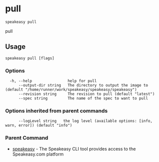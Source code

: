 # pull  
`speakeasy pull`  


pull  

## Usage

```
speakeasy pull [flags]
```

### Options

```
  -h, --help                help for pull
      --output-dir string   The directory to output the image to (default "/home/runner/work/speakeasy/speakeasy/speakeasy")
      --revision string     The revision to pull (default "latest")
      --spec string         The name of the spec to want to pull
```

### Options inherited from parent commands

```
      --logLevel string   the log level (available options: [info, warn, error]) (default "info")
```

### Parent Command

* [speakeasy](/docs/speakeasy-reference/cli/getting-started)	 - The Speakeasy CLI tool provides access to the Speakeasy.com platform
